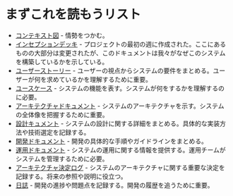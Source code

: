 # まずこれを読もうリスト

- [コンテキスト図](./requirements/コンテキスト図.md) - 情勢をつかむ。
- [インセプションデッキ](./requirements/インセプションデッキ.md) - プロジェクトの最初の週に作成された。ここにあるものの大部分は変更されたが、このドキュメントは我々がなぜこのシステムを構築しているかを示している。
- [ユーザーストーリー](./requirements/要件.md) - ユーザーの視点からシステムの要件をまとめる。ユーザーが何を求めているかを理解するために重要。
- [ユースケース](./requirements/要件.md) - システムの機能を表す。システムが何をするかを理解するのに必要。
- [アーキテクチャドキュメント](./design/アーキテクチャ.md) - システムのアーキテクチャを示す。システムの全体像を把握するために重要。
- [設計キュメント](./design) - システムの設計に関する詳細をまとめる。具体的な実装方法や技術選定を記録する。
- [開発ドキュメント](./development) - 開発の具体的な手順やガイドラインをまとめる。
- [運用ドキュメント](./operation) - システムの運用に関する情報を提供する。運用チームがシステムを管理するために必要。
- [アーキテクチャ決定ログ](./adr) - システムのアーキテクチャに関する重要な決定を記録する。将来の参照や説明に役立つ。
- [日誌](./journal) - 開発の進捗や問題点を記録する。開発の履歴を追うために重要。
